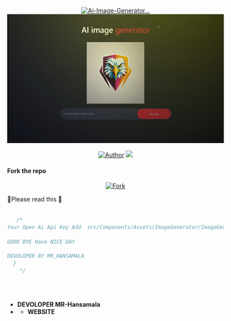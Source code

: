 

<p align="center">  
  <a href="tiktok.com/">
  <p align="center">
<img src="./Android/database/K.Prabhasha.gif" alt="Ai-Image-Generator..." width="320"/>
    <img alt="Ai-Image-Generator" height="300" src="ai-image-generator.jpg">

<p>
  <p align="center">
<a href="https://github.com/mrhansamala"><img title="Author" src="https://img.shields.io/badge/CREATOR-MR HANSAMALA-black.svg?style=for-the-badge&logo=github"></a>
                                                                                                                    


<img src="https://user-images.githubusercontent.com/73097560/115834477-dbab4500-a447-11eb-908a-139a6edaec5c.gif">



 


#### Fork the repo
 <p>
<p>
  <p align="center">
<a href="https://github.com/mrhansamala/Ai-Image-Generator-Website/fork"><img title="Fork" src="https://img.shields.io/badge/Create-Ai-Image-Generator-Website-black.svg?style=for-the-badge&logo=github"></a>



📰Please read this 📰
```js  
   
   /*
Your Open Ai Api Key Add  src/Components/Assets/ImageGenerator/ImageGenerator.jsx

GOOD BYE Have NICE DAY

DEVOLOPER BY MR_HANSAMALA
  }      
    */
   
```
<br>

- **DEVOLOPER  MR-Hansamala** 
- - **WEBSITE**
